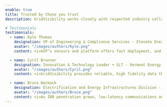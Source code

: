 ```yaml
---
enable: true
title: Trusted by those you trust
description: GridVisibility works closely with respected industry collaborators to help identify and solve today's toughest industry challenges. Here's what they have to say...

# Testimonials
testimonials:
  - name: Kyle Thomas
    designation: VP of Engineering & Compliance Services - Elevate Energy Consulting, Inc.
    avatar: "/images/authors/Kyle.png"
    content: <i>GVP’s sensors and platform offers fast deployment, and scalability and opens possibilities for numerous applications across transmission and distribution; supporting real-time distribution operations and planning, DER integration, improved grid performance monitoring, and better transmission system modeling and model validation to understand the rapidly evolving distribution system and its impact on the transmission system in both planning and operations.</i>

  - name: Cyril Brunner
    designation: Innovation & Technology Leader + SLT - Vermont Energy Cooperative (VEC)
    avatar: "/images/authors/Cyril.png"
    content: <i>GridVisibility provides reliable, high fidelity data that identifies faults and quantifies the magnitude of power quality issues on the distribution system for our distribution operators.</i>

  - name: Bruce Warmack
    designation: Electrification and Energy Infrastructures Division - Oak Ridge National Laboratory
    avatar: "/images/authors/Bruce.png"
    content: <i>As IBR penetration grows, low-latency communications and high fidelity observability are no longer optional. They become core infrastructure.</i>
---
```


